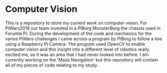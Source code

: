 # Computer Vision
This is a repository to store my current work on computer vision.
For PiWars2018 our team invested in a PiBorg MonsterBorg the chassis used in Forumla Pi. During the development of the code and mechanics for the varios PiWars challenges I came across a program by PiBorg to follow a line using a Raspberry Pi Camera. The program used OpenCV to enable computer vision and this insight into a different level of robotics really excited me, as it was an area that I had never looked into before.
I am currently working on the 'Maze Navigation' but this repository will contain all of my pieces of code relating to my study.

